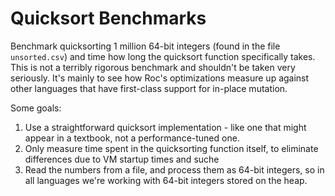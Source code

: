 # Quicksort Benchmarks

Benchmark quicksorting 1 million 64-bit integers (found in the file `unsorted.csv`)
and time how long the quicksort function specifically takes. This is not a
terribly rigorous benchmark and shouldn't be taken very seriously. It's mainly
to see how Roc's optimizations measure up against other languages that have
first-class support for in-place mutation.

Some goals:

1. Use a straightforward quicksort implementation - like one that might appear in a textbook, not a performance-tuned one.
2. Only measure time spent in the quicksorting function itself, to eliminate differences due to VM startup times and suche
3. Read the numbers from a file, and process them as 64-bit integers, so in all languages we're working with 64-bit integers stored on the heap.
